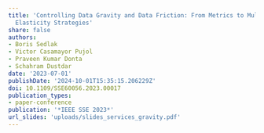 ```yaml
---
title: 'Controlling Data Gravity and Data Friction: From Metrics to Multidimensional
  Elasticity Strategies'
share: false
authors:
- Boris Sedlak
- Victor Casamayor Pujol
- Praveen Kumar Donta
- Schahram Dustdar
date: '2023-07-01'
publishDate: '2024-10-01T15:35:15.206229Z'
doi: 10.1109/SSE60056.2023.00017
publication_types:
- paper-conference
publication: '*IEEE SSE 2023*'
url_slides: 'uploads/slides_services_gravity.pdf'
---
```

